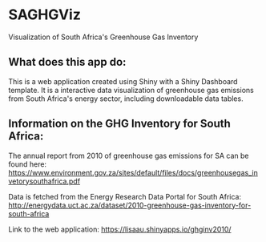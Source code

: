 # SAGHGViz
Visualization of South Africa's Greenhouse Gas Inventory

## What does this app do:
This is a web application created using Shiny with a Shiny Dashboard template. It is a interactive data visualization of greenhouse gas emissions from South Africa's energy sector, including downloadable data tables.

## Information on the GHG Inventory for South Africa:
The annual report from 2010 of greenhouse gas emissions for SA can be found here: https://www.environment.gov.za/sites/default/files/docs/greenhousegas_invetorysouthafrica.pdf

Data is fetched from the Energy Research Data Portal for South Africa:
http://energydata.uct.ac.za/dataset/2010-greenhouse-gas-inventory-for-south-africa

Link to the web application: https://lisaau.shinyapps.io/ghginv2010/
